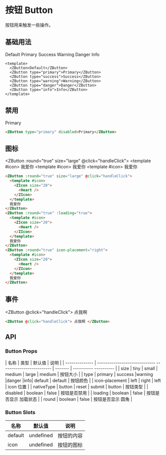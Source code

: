 # 按钮 Button

按钮⽤来触发⼀些操作。

## 基础⽤法

<script setup lang="ts">
import { BatteryDead,BatteryFullSharp,Heart }
from '@vicons/ionicons5'
const handleClick = () =>{
 alert('
"
')
}
</script>

<ZButton>Default</ZButton>
<ZButton type="primary">Primary</ZButton>
<ZButton type="success">Success</ZButton>
<ZButton type="warning">Warning</ZButton>
<ZButton type="danger">Danger</ZButton>
<ZButton type="info">Info</ZButton>

```vue
<template>
  <ZButton>Default</ZButton>
  <ZButton type="primary">Primary</ZButton>
  <ZButton type="success">Success</ZButton>
  <ZButton type="warning">Warning</ZButton>
  <ZButton type="danger">Danger</ZButton>
  <ZButton type="info">Info</ZButton>
</template>
```

## 禁⽤

<ZButton type="primary"
disabled>Primary</ZButton>

```html
<ZButton type="primary" disabled>Primary</ZButton>
```

## 图标

<ZButton :round="true" size="large"
@click="handleClick">
<template #icon>
<ZIcon size="20">
<Heart />
</ZIcon>
</template>
我爱你
</ZButton>
<ZButton :round="true" :loading="true">
<template #icon>
<ZIcon size="20">
<Heart />
</ZIcon>
</template>
我爱你
</ZButton>
<ZButton :round="true" icon-placement="right">
<template #icon>
<ZIcon size="20">
<Heart />
</ZIcon>
</template>
我爱你
</ZButton>

```html
<ZButton :round="true" size="large" @click="handleClick">
  <template #icon>
    <ZIcon size="20">
      <Heart />
    </ZIcon>
  </template>
  我爱你
</ZButton>
<ZButton :round="true" :loading="true">
  <template #icon>
    <ZIcon size="20">
      <Heart />
    </ZIcon>
  </template>
  我爱你
</ZButton>
<ZButton :round="true" icon-placement="right">
  <template #icon>
    <ZIcon size="20">
      <Heart />
    </ZIcon>
  </template>
  我爱你
</ZButton>
```

## 事件

<ZButton @click="handleClick">
点我啊
</ZButton>

```html
<ZButton @click="handleClick"> 点我啊 </ZButton>
```

## API

### Button Props

| 名称 | 类型
| 默认值 | 说明
|
| -------------- | -----------------------------
------------------------- | ------- | ----------
---------- |
| size | tiny \| small \| medium \|
large | medium | 按钮⼤⼩
|
| type | primary \| success \|warning
\|danger \|info\| default | default | 按钮颜⾊
|
| icon-placement | left \| right
| left | icon 位置
|
| nativeType | button \| reset \| submit
| button | 按钮类型
|
| disabled | boolean
| false | 按钮是否禁⽤
|
| loading | boolean
| false | 按钮是否显示
加载状态 |
| round | boolean
| false | 按钮是否显示
圆⻆ |

### Button Slots

| 名称    | 默认值    | 说明       |
| ------- | --------- | ---------- |
| default | undefined | 按钮的内容 |
| icon    | undefined | 按钮的图标 |
